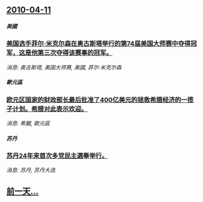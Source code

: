 ## [2010-04-11](/news/2010/04/11/index.md)

##### 美國
### [ 美国选手菲尔·米克尔森在奥古斯塔举行的第74届美国大师赛中夺得冠军，这是他第三次夺得该赛事的冠军。](/news/2010/04/11/美国选手菲尔-米克尔森在奥古斯塔举行的第74届美国大师赛中夺得冠军-这是他第三次夺得该赛事的冠军.md)
_消息: 奥古斯塔, 美国大师赛, 美國, 菲尔·米克尔森_

##### 歐元區
### [ 欧元区国家的财政部长最后批准了400亿美元的拯救希腊经济的一揽子计划。希腊对此表示欢迎。](/news/2010/04/11/欧元区国家的财政部长最后批准了400亿美元的拯救希腊经济的一揽子计划-希腊对此表示欢迎.md)
_消息: 希臘, 歐元區_

##### 苏丹
### [ 苏丹24年来首次多党民主選舉举行。](/news/2010/04/11/苏丹24年来首次多党民主選舉举行.md)
_消息: 苏丹, 苏丹大选_

## [前一天...](/news/2010/04/10/index.md)

